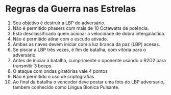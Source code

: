 # Regras da Guerra nas Estrelas

1.  Seu objetivo é destruir a LBP do adversário.
2.  Não é permitido phasers com mais de 10 Octawatts de potência.
3.  Está desclassificado quem acionar a velocidade de dobra intergaláctica.
4.  Não é permitido atirar com o escudo ativado.
5.  Ambas as naves devem iniciar com a luz branca da paz (LBP) acesas.
6.  Se piscar a LBP três vezes, é fim de batalha, com vitória para o adversário.
7.  Antes de iniciar a batalha, cumprimente o oponente usando o R2D2 para transmitir 3 beeps.
8.  O ataque com ondas giratórias vale 4 pontos
9.  Não é permitido o uso de criptografias
10. Ao final da batalha o vencedor deve postar uma foto do LBP adversario, tambem conhecido como Lingua Bionica Pulsante.

